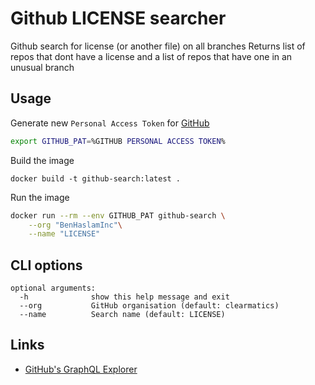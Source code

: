 # Github LICENSE searcher
Github search for license (or another file) on all branches
Returns list of repos that dont have a license and a list of repos that have one in an unusual branch

## Usage

Generate new `Personal Access Token` for [GitHub](https://github.com/settings/tokens)

```bash
export GITHUB_PAT=%GITHUB PERSONAL ACCESS TOKEN%
```

Build the image

```
docker build -t github-search:latest .
```

Run the image

``` bash
docker run --rm --env GITHUB_PAT github-search \
    --org "BenHaslamInc"\
    --name "LICENSE"
```

## CLI options

```
optional arguments:
  -h              show this help message and exit
  --org           GitHub organisation (default: clearmatics)
  --name          Search name (default: LICENSE)
```

## Links
* [GitHub's GraphQL Explorer ](https://developer.github.com/v4/explorer/)
